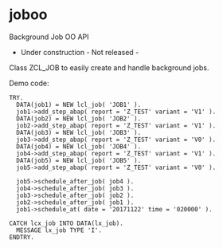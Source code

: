 # joboo
Background Job OO API

- Under construction - Not released -

Class ZCL_JOB to easily create and handle background jobs.

Demo code:

    TRY.
      DATA(job1) = NEW lcl_job( 'JOB1' ).
      job1->add_step_abap( report = 'Z_TEST' variant = 'V1' ).
      DATA(job2) = NEW lcl_job( 'JOB2' ).
      job2->add_step_abap( report = 'Z_TEST' variant = 'V1' ).
      DATA(job3) = NEW lcl_job( 'JOB3' ).
      job3->add_step_abap( report = 'Z_TEST' variant = 'V0' ).
      DATA(job4) = NEW lcl_job( 'JOB4' ).
      job4->add_step_abap( report = 'Z_TEST' variant = 'V1' ).
      DATA(job5) = NEW lcl_job( 'JOB5' ).
      job5->add_step_abap( report = 'Z_TEST' variant = 'V0' ).

      job5->schedule_after_job( job4 ).
      job4->schedule_after_job( job3 ).
      job3->schedule_after_job( job2 ).
      job2->schedule_after_job( job1 ).
      job1->schedule_at( date = '20171122' time = '020000' ).

    CATCH lcx_job INTO DATA(lx_job).
      MESSAGE lx_job TYPE 'I'.
    ENDTRY.
